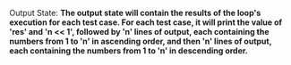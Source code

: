 Output State: **The output state will contain the results of the loop's execution for each test case. For each test case, it will print the value of 'res' and 'n << 1', followed by 'n' lines of output, each containing the numbers from 1 to 'n' in ascending order, and then 'n' lines of output, each containing the numbers from 1 to 'n' in descending order.**